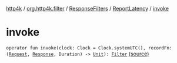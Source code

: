 [http4k](../../../index.md) / [org.http4k.filter](../../index.md) / [ResponseFilters](../index.md) / [ReportLatency](index.md) / [invoke](./invoke.md)

# invoke

`operator fun invoke(clock: Clock = Clock.systemUTC(), recordFn: (`[`Request`](../../../org.http4k.core/-request/index.md)`, `[`Response`](../../../org.http4k.core/-response/index.md)`, Duration) -> `[`Unit`](https://kotlinlang.org/api/latest/jvm/stdlib/kotlin/-unit/index.html)`): `[`Filter`](../../../org.http4k.core/-filter/index.md) [(source)](https://github.com/http4k/http4k/blob/master/http4k-core/src/main/kotlin/org/http4k/filter/ResponseFilters.kt#L49)
